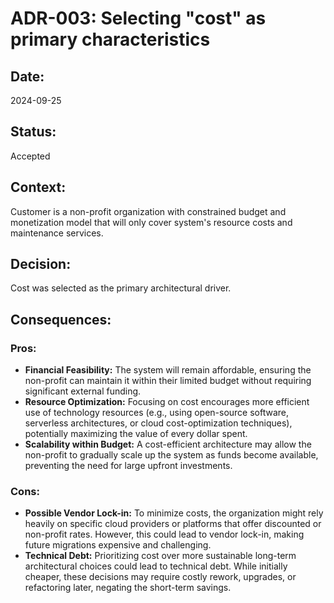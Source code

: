 # ADR-003: Selecting "cost" as primary characteristics

## Date:
2024-09-25

## Status:
Accepted

## Context:
Customer is a non-profit organization with constrained budget and monetization model that will only cover system's resource costs and maintenance services.

## Decision:
Cost was selected as the primary architectural driver.

## Consequences:
### Pros:
- **Financial Feasibility:** The system will remain affordable, ensuring the non-profit can maintain it within their limited budget without requiring significant external funding.
- **Resource Optimization:** Focusing on cost encourages more efficient use of technology resources (e.g., using open-source software, serverless architectures, or cloud cost-optimization techniques), potentially maximizing the value of every dollar spent.
- **Scalability within Budget:** A cost-efficient architecture may allow the non-profit to gradually scale up the system as funds become available, preventing the need for large upfront investments.

### Cons:
- **Possible Vendor Lock-in:** To minimize costs, the organization might rely heavily on specific cloud providers or platforms that offer discounted or non-profit rates. However, this could lead to vendor lock-in, making future migrations expensive and challenging.
- **Technical Debt:** Prioritizing cost over more sustainable long-term architectural choices could lead to technical debt. While initially cheaper, these decisions may require costly rework, upgrades, or refactoring later, negating the short-term savings.
